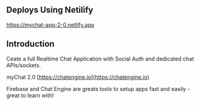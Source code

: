  
 ## Deploys Using Netilify
https://mychat-app-2-0.netlify.app
 
## Introduction

Ceate a full Realtime Chat Application with Social Auth and dedicated chat APIs/sockets.

myChat 2.0  [https://chatengine.io](https://chatengine.io)

Firebase and Chat Engine are greats tools to setup apps fast and easily - great to learn with!

